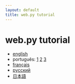 ```yaml
---
layout: default
title: web.py tutorial
---
```


# web.py tutorial

* [english](http://webpy.org/docs/0.3/tutorial)
* português: [1](http://www.writely.com/View.aspx?docid=bbcm927cd2fmj) [2](http://www.writely.com/View.aspx?docid=bbcm927cd2fmj) [3](http://www.writely.com/View.aspx?docid=bbcm927cd2fmj)
* [français](http://sunfox.org/tutoriel-web-py-fr/)
* [pусский](http://bobuk.infogami.com/webpytrans)
* [日本語](http://kinneko.googlepages.com/webpy_tutorial_ja)